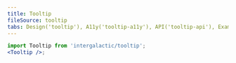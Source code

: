 ```yaml
---
title: Tooltip
fileSource: tooltip
tabs: Design('tooltip'), A11y('tooltip-a11y'), API('tooltip-api'), Example('tooltip-code'), Changelog('tooltip-changelog')
---
```


```jsx
import Tooltip from 'intergalactic/tooltip';
<Tooltip />;
```

<TypesView type="TooltipProps" :types={...types} />

<script setup>import { data as types } from '@types.data.ts'; </script>
